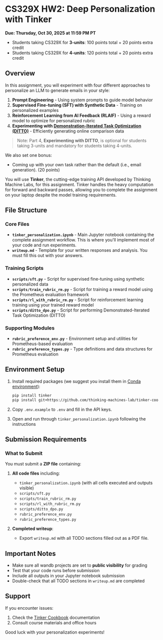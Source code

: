 # CS329X HW2: Deep Personalization with Tinker

**Due: Thursday, Oct 30, 2025 at 11:59 PM PT**

* Students taking CS329X for **3-units**: 100 points total + 20 points extra credit
* Students taking CS329X for **4-units**: 120 points total + 20 points extra credit

## Overview

In this assignment, you will experiment with four different approaches to personalize an LLM to generate emails in your style:
1. **Prompt Engineering** - Using system prompts to guide model behavior
2. **Supervised Fine-tuning (SFT) with Synthetic Data** - Training on personalized examples
3. **Reinforcement Learning from AI Feedback (RLAIF)** - Using a reward model to optimize for personalized rubric
4. **Experimenting with [Demonstration-Iterated Task Optimization (DITTO)](https://arxiv.org/pdf/2406.00888)** - Efficiently generating online comparison data

> Note: Part 4, **Experimenting with DITTO**, is optional for students taking 3-units and mandatory for students taking 4-units.

We also set one bonus:
* Coming up with your own task rather than the default (i.e., email generation). (20 points)


You will use **Tinker**, the cutting-edge training API developed by Thinking Machine Labs, for this assignment. Tinker handles the heavy computation for forward and backward passes, allowing you to complete the assignment on your laptop despite the model training requirements.


## File Structure

### Core Files

- **`tinker_personalization.ipynb`** - Main Jupyter notebook containing the complete assignment workflow. This is where you'll implement most of your code and run experiments.
- **`writeup.md`** - Template for your written responses and analysis. You must fill this out with your answers.

### Training Scripts

- **`scripts/sft.py`** - Script for supervised fine-tuning using synthetic personalized data
- **`scripts/train_rubric_rm.py`** - Script for training a reward model using the Prometheus evaluation framework
- **`scripts/rl_with_rubric_rm.py`** - Script for reinforcement learning training using your trained reward model
- **`scripts/ditto_dpo.py`** - Script for performing Demonstrated-Iterated Task Optimization (DITTO)

### Supporting Modules

- **`rubric_preference_env.py`** - Environment setup and utilities for Prometheus-based evaluation
- **`rubric_preference_types.py`** - Type definitions and data structures for Prometheus evaluation

## Environment Setup

1. Install required packages (we suggest you install them in [Conda environment](https://docs.conda.io/projects/conda/en/stable/user-guide/install/index.html)):
   ```bash
   pip install tinker
   pip install git+https://github.com/thinking-machines-lab/tinker-cookbook.git
   ```

2. Copy `.env.example` to `.env` and fill in the API keys.

3. Open and run through `tinker_personalization.ipynb` following the instructions

## Submission Requirements

### What to Submit

You must submit a **ZIP file** containing:

1. **All code files** including:
   - `tinker_personalization.ipynb` (with all cells executed and outputs visible)
   - `scripts/sft.py`
   - `scripts/train_rubric_rm.py` 
   - `scripts/rl_with_rubric_rm.py`
   - `scripts/ditto_dpo.py`
   - `rubric_preference_env.py`
   - `rubric_preference_types.py`

2. **Completed writeup**:
   - Export `writeup.md` with all TODO sections filled out as a PDF file. 

## Important Notes

- Make sure all wandb projects are set to **public visibility** for grading
- Test that your code runs before submission
- Include all outputs in your Jupyter notebook submission
- Double-check that all TODO sections in `writeup.md` are completed

## Support

If you encounter issues:
1. Check the [Tinker Cookbook](https://tinker-docs.thinkingmachines.ai/) documentation
2. Consult course materials and office hours

Good luck with your personalization experiments!
